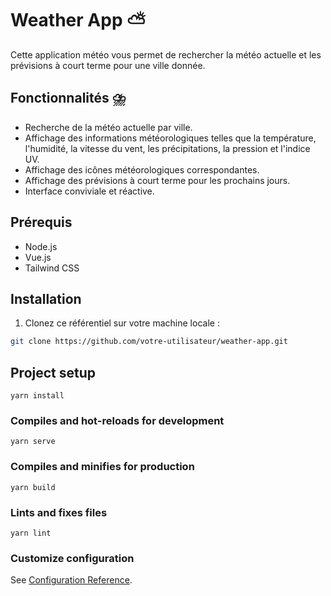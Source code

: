 # Weather App ⛅ 

Cette application météo vous permet de rechercher la météo actuelle et les prévisions à court terme pour une ville donnée.

## Fonctionnalités ⛈️

- Recherche de la météo actuelle par ville.
- Affichage des informations météorologiques telles que la température, l'humidité, la vitesse du vent, les précipitations, la pression et l'indice UV.
- Affichage des icônes météorologiques correspondantes.
- Affichage des prévisions à court terme pour les prochains jours.
- Interface conviviale et réactive.

## Prérequis 

- Node.js 
- Vue.js 
- Tailwind CSS

## Installation 

1. Clonez ce référentiel sur votre machine locale :

```bash
git clone https://github.com/votre-utilisateur/weather-app.git
```



## Project setup
```
yarn install
```

### Compiles and hot-reloads for development
```
yarn serve
```

### Compiles and minifies for production
```
yarn build
```

### Lints and fixes files
```
yarn lint
```

### Customize configuration
See [Configuration Reference](https://cli.vuejs.org/config/).
